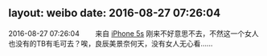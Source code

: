 layout: weibo
date: 2016-08-27 07:26:04
---
2016-08-27 07:26:04  &nbsp;&nbsp;&nbsp;&nbsp;&nbsp;&nbsp; 来自 <a href="sinaweibo://customweibosource" rel="nofollow">iPhone 5s</a>
刚来不好意思不去，不然这一个女人也没有的TB有毛可去？唉，良辰美景奈何天，没有女人无心看…… ​​​
